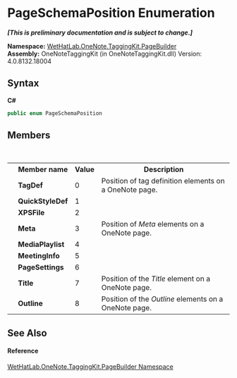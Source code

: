 # PageSchemaPosition Enumeration
 _**\[This is preliminary documentation and is subject to change.\]**_

**Namespace:**&nbsp;<a href="56352230-71f2-f4b7-63a8-983965663af5">WetHatLab.OneNote.TaggingKit.PageBuilder</a><br />**Assembly:**&nbsp;OneNoteTaggingKit (in OneNoteTaggingKit.dll) Version: 4.0.8132.18004

## Syntax

**C#**<br />
``` C#
public enum PageSchemaPosition
```


## Members
&nbsp;<table><tr><th></th><th>Member name</th><th>Value</th><th>Description</th></tr><tr><td /><td target="F:WetHatLab.OneNote.TaggingKit.PageBuilder.PageSchemaPosition.TagDef">**TagDef**</td><td>0</td><td>Position of tag definition elements on a OneNote page.</td></tr><tr><td /><td target="F:WetHatLab.OneNote.TaggingKit.PageBuilder.PageSchemaPosition.QuickStyleDef">**QuickStyleDef**</td><td>1</td><td /></tr><tr><td /><td target="F:WetHatLab.OneNote.TaggingKit.PageBuilder.PageSchemaPosition.XPSFile">**XPSFile**</td><td>2</td><td /></tr><tr><td /><td target="F:WetHatLab.OneNote.TaggingKit.PageBuilder.PageSchemaPosition.Meta">**Meta**</td><td>3</td><td>Position of _Meta_ elements on a OneNote page.</td></tr><tr><td /><td target="F:WetHatLab.OneNote.TaggingKit.PageBuilder.PageSchemaPosition.MediaPlaylist">**MediaPlaylist**</td><td>4</td><td /></tr><tr><td /><td target="F:WetHatLab.OneNote.TaggingKit.PageBuilder.PageSchemaPosition.MeetingInfo">**MeetingInfo**</td><td>5</td><td /></tr><tr><td /><td target="F:WetHatLab.OneNote.TaggingKit.PageBuilder.PageSchemaPosition.PageSettings">**PageSettings**</td><td>6</td><td /></tr><tr><td /><td target="F:WetHatLab.OneNote.TaggingKit.PageBuilder.PageSchemaPosition.Title">**Title**</td><td>7</td><td>Position of the _Title_ element on a OneNote page.</td></tr><tr><td /><td target="F:WetHatLab.OneNote.TaggingKit.PageBuilder.PageSchemaPosition.Outline">**Outline**</td><td>8</td><td>Position of the _Outline_ elements on a OneNote page.</td></tr></table>

## See Also


#### Reference
<a href="56352230-71f2-f4b7-63a8-983965663af5">WetHatLab.OneNote.TaggingKit.PageBuilder Namespace</a><br />